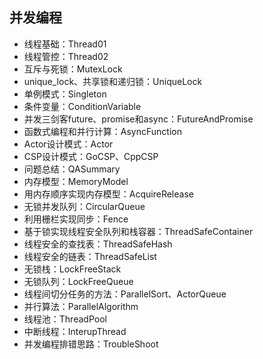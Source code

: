 ## 并发编程

- 线程基础：Thread01
- 线程管控：Thread02
- 互斥与死锁：MutexLock
- unique_lock、共享锁和递归锁：UniqueLock
- 单例模式：Singleton
- 条件变量：ConditionVariable
- 并发三剑客future、promise和async：FutureAndPromise
- 函数式编程和并行计算：AsyncFunction
- Actor设计模式：Actor
- CSP设计模式：GoCSP、CppCSP
- 问题总结：QASummary
- 内存模型：MemoryModel
- 用内存顺序实现内存模型：AcquireRelease
- 无锁并发队列：CircularQueue
- 利用栅栏实现同步：Fence
- 基于锁实现线程安全队列和栈容器：ThreadSafeContainer
- 线程安全的查找表：ThreadSafeHash
- 线程安全的链表：ThreadSafeList
- 无锁栈：LockFreeStack
- 无锁队列：LockFreeQueue
- 线程间切分任务的方法：ParallelSort、ActorQueue
- 并行算法：ParallelAlgorithm
- 线程池：ThreadPool
- 中断线程：InterupThread
- 并发编程排错思路：TroubleShoot